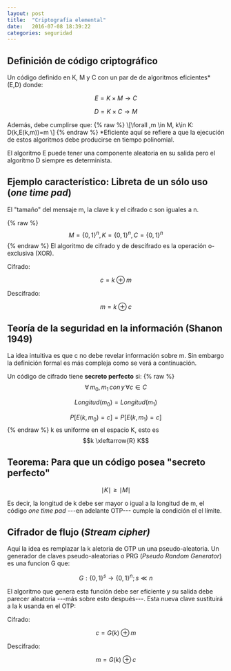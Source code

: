 ```yaml
---
layout: post
title:  "Criptografía elemental"
date:   2016-07-08 18:39:22
categories: seguridad
---
```

Definición de código criptográfico
----------------------------------

Un código definido en K, M y C con un par de de algoritmos eficientes* (E,D) donde:

$$E=K\times M\rightarrow  C$$

$$D=K\times C\rightarrow M$$

Además, debe cumplirse que:
{% raw %}
\\[\forall \,m \in M, k\in K: D(k,E(k,m))=m \\]
{% endraw %}
*Eficiente aquí se refiere a que la ejecución de estos algoritmos debe producirse en tiempo polinomial.

El algoritmo E puede tener una componente aleatoria en su salida pero el algoritmo D siempre es determinista.

Ejemplo característico: Libreta de un sólo uso (*one time pad*)
---------------------------------------------------------------
El "tamaño" del mensaje m, la clave k y el cifrado c son iguales a n.

{% raw %}
$$M={\left\{0,1\right\}}^n, K={\left\{0,1\right\}}^n,C={\left\{0,1\right\}}^n$$
{% endraw %}
El algoritmo de cifrado y de descifrado es la operación o-exclusiva (XOR).

Cifrado: 

$$c=k\oplus m$$

Descifrado: 

$$m=k\oplus c$$

Teoría de la seguridad en la información (Shanon 1949)
------------------------------------------------------

La idea intuitiva es que c no debe revelar información sobre m. Sin embargo la definición formal es más compleja como se verá a continuación.

Un código de cifrado tiene **secreto perfecto** si:
{% raw %}
$$\forall \,m_0,m_1\, con\, y\,\forall c\in C$$

$$Longitud(m_0)=Longitud(m_1)$$

$$P\left[ E\left(k,m_0\right)=c\right]=P\left[ E\left(k,m_1\right)=c\right]$$
{% endraw %}
k es uniforme en el espacio K, esto es $$k \xleftarrow{R} K$$

Teorema: Para que un código posea "secreto perfecto"
----------------------------------------------------

$$\mid K\mid\geq \mid M\mid$$

Es decir, la longitud de k debe ser mayor o igual a la longitud de m, el código *one time pad* ---en adelante OTP--- cumple la condición el el límite.

Cifrador de flujo (*Stream cipher)*
-----------------------------------

Aquí la idea es remplazar la k aletoria de OTP un una pseudo-aleatoria. Un generador de claves pseudo-aleatorias o PRG (*Pseudo Random Generator*) es una funcion G que:

$$G: \left \{ 0,1 \right \}^{s} \rightarrow \left \{ 0,1 \right \}^{n} ; s\ll n  $$

El algoritmo que genera esta función debe ser eficiente y su salida debe parecer aleatoria ---más sobre esto después---. Esta nueva clave sustituirá a la k usanda en el OTP:

Cifrado: 

$$c=G\left(k\right)\oplus m$$

Descifrado: 

$$m=G\left(k\right)\oplus c$$

